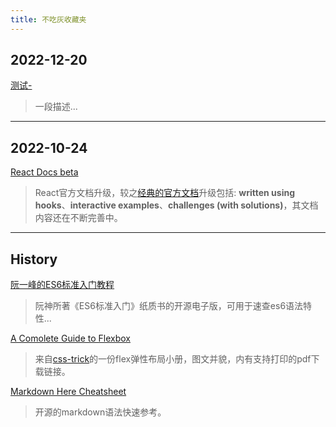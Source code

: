```yaml
---
title: 不吃灰收藏夹
---
```


## 2022-12-20

[测试- <Badge type="tip" text="v2" vertical="middle" />](http://baidu.com)
> 一段描述...

---

## 2022-10-24

[React Docs beta](https://beta.reactjs.org)<Badge type="tip" text="api" vertical="top" />
> React官方文档升级，较之[经典的官方文档](https://reactjs.org)升级包括: **written using hooks**、**interactive examples**、**challenges (with solutions)**，其文档内容还在不断完善中。

---

## History

[阮一峰的ES6标准入门教程](https://es6.ruanyifeng.com)<Badge type="tip" text="api" vertical="top" />
> 阮神所著《ES6标准入门》纸质书的开源电子版，可用于速查es6语法特性...

[A Comolete Guide to Flexbox](https://css-tricks.com/snippets/css/a-guide-to-flexbox/)<Badge type="tip" text="css" vertical="top" />
> 来自[css-trick](https://css-tricks.com)的一份flex弹性布局小册，图文并貌，内有支持打印的pdf下载链接。

[Markdown Here Cheatsheet](https://github.com/adam-p/markdown-here/wiki/Markdown-Here-Cheatsheet#emphasis)<Badge type="tip" text="api" vertical="top" />
> 开源的markdown语法快速参考。
